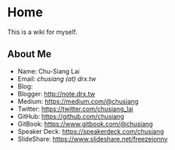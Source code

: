 # Home

This is a wiki for myself.

## About Me

* Name: Chu-Siang Lai
* Email: *chusiang (at) drx.tw*
* Blog:
 * Blogger: http://note.drx.tw
 * Medium: https://medium.com/@chusiang
* Twitter: https://twitter.com/chusiang_lai
* GitHub: https://github.com/chusiang
* GitBook: https://www.gitbook.com/@chusiang
* Speaker Deck: https://speakerdeck.com/chusiang
* SlideShare: https://www.slideshare.net/freezejonny
